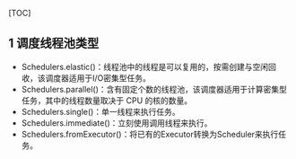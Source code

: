 [TOC]

## 1 调度线程池类型

- Schedulers.elastic()：线程池中的线程是可以复用的，按需创建与空闲回收，该调度器适用于I/O密集型任务。
- Schedulers.parallel()：含有固定个数的线程池，该调度器适用于计算密集型任务，其中的线程数量取决于 CPU 的核的数量。
- Schedulers.single()：单一线程来执行任务。
- Schedulers.immediate()：立刻使用调用线程来执行。
- Schedulers.fromExecutor()：将已有的Executor转换为Scheduler来执行任务。